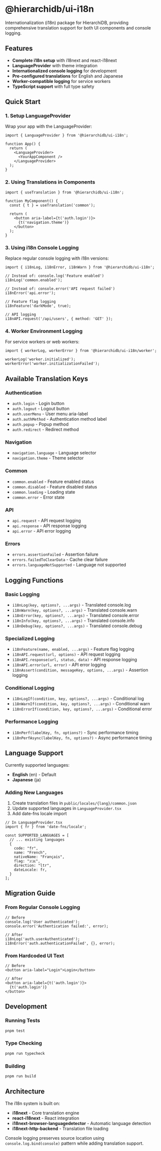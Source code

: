 # @hierarchidb/ui-i18n

Internationalization (i18n) package for HierarchiDB, providing comprehensive translation support for both UI components and console logging.

## Features

- **Complete i18n setup** with i18next and react-i18next
- **LanguageProvider** with theme integration
- **Internationalized console logging** for development
- **Pre-configured translations** for English and Japanese
- **Worker-compatible logging** for service workers
- **TypeScript support** with full type safety

## Quick Start

### 1. Setup LanguageProvider

Wrap your app with the LanguageProvider:

```tsx
import { LanguageProvider } from '@hierarchidb/ui-i18n';

function App() {
  return (
    <LanguageProvider>
      <YourAppComponent />
    </LanguageProvider>
  );
}
```

### 2. Using Translations in Components

```tsx
import { useTranslation } from '@hierarchidb/ui-i18n';

function MyComponent() {
  const { t } = useTranslation('common');
  
  return (
    <button aria-label={t('auth.login')}>
      {t('navigation.theme')}
    </button>
  );
}
```

### 3. Using i18n Console Logging

Replace regular console logging with i18n versions:

```tsx
import { i18nLog, i18nError, i18nWarn } from '@hierarchidb/ui-i18n';

// Instead of: console.log('Feature enabled')
i18nLog('common.enabled');

// Instead of: console.error('API request failed')
i18nError('api.error');

// Feature flag logging
i18nFeature('darkMode', true);

// API logging
i18nAPI.request('/api/users', { method: 'GET' });
```

### 4. Worker Environment Logging

For service workers or web workers:

```tsx
import { workerLog, workerError } from '@hierarchidb/ui-i18n/worker';

workerLog('worker.initialized');
workerError('worker.initializationFailed');
```

## Available Translation Keys

### Authentication
- `auth.login` - Login button
- `auth.logout` - Logout button  
- `auth.userMenu` - User menu aria-label
- `auth.authMethod` - Authentication method label
- `auth.popup` - Popup method
- `auth.redirect` - Redirect method

### Navigation
- `navigation.language` - Language selector
- `navigation.theme` - Theme selector

### Common
- `common.enabled` - Feature enabled status
- `common.disabled` - Feature disabled status
- `common.loading` - Loading state
- `common.error` - Error state

### API
- `api.request` - API request logging
- `api.response` - API response logging
- `api.error` - API error logging

### Errors
- `errors.assertionFailed` - Assertion failure
- `errors.failedToClearData` - Cache clear failure
- `errors.languageNotSupported` - Language not supported

## Logging Functions

### Basic Logging
- `i18nLog(key, options?, ...args)` - Translated console.log
- `i18nWarn(key, options?, ...args)` - Translated console.warn  
- `i18nError(key, options?, ...args)` - Translated console.error
- `i18nInfo(key, options?, ...args)` - Translated console.info
- `i18nDebug(key, options?, ...args)` - Translated console.debug

### Specialized Logging
- `i18nFeature(name, enabled, ...args)` - Feature flag logging
- `i18nAPI.request(url, options)` - API request logging
- `i18nAPI.response(url, status, data)` - API response logging
- `i18nAPI.error(url, error)` - API error logging
- `i18nAssert(condition, messageKey, options, ...args)` - Assertion logging

### Conditional Logging
- `i18nLogIf(condition, key, options?, ...args)` - Conditional log
- `i18nWarnIf(condition, key, options?, ...args)` - Conditional warn
- `i18nErrorIf(condition, key, options?, ...args)` - Conditional error

### Performance Logging
- `i18nPerf(labelKey, fn, options?)` - Sync performance timing
- `i18nPerfAsync(labelKey, fn, options?)` - Async performance timing

## Language Support

Currently supported languages:
- **English** (en) - Default
- **Japanese** (ja)

### Adding New Languages

1. Create translation files in `public/locales/{lang}/common.json`
2. Update supported languages in `LanguageProvider.tsx`
3. Add date-fns locale import

```tsx
// In LanguageProvider.tsx
import { fr } from 'date-fns/locale';

const SUPPORTED_LANGUAGES = [
  // ... existing languages
  {
    code: "fr",
    name: "French", 
    nativeName: "Français",
    flag: "🇫🇷",
    direction: "ltr",
    dateLocale: fr,
  }
];
```

## Migration Guide

### From Regular Console Logging

```tsx
// Before
console.log('User authenticated');
console.error('Authentication failed:', error);

// After  
i18nLog('auth.userAuthenticated');
i18nError('auth.authenticationFailed', {}, error);
```

### From Hardcoded UI Text

```tsx
// Before
<button aria-label="Login">Login</button>

// After
<button aria-label={t('auth.login')}>
  {t('auth.login')}
</button>
```

## Development

### Running Tests
```bash
pnpm test
```

### Type Checking
```bash
pnpm run typecheck
```

### Building
```bash
pnpm run build
```

## Architecture

The i18n system is built on:
- **i18next** - Core translation engine
- **react-i18next** - React integration
- **i18next-browser-languagedetector** - Automatic language detection
- **i18next-http-backend** - Translation file loading

Console logging preserves source location using `console.log.bind(console)` pattern while adding translation support.